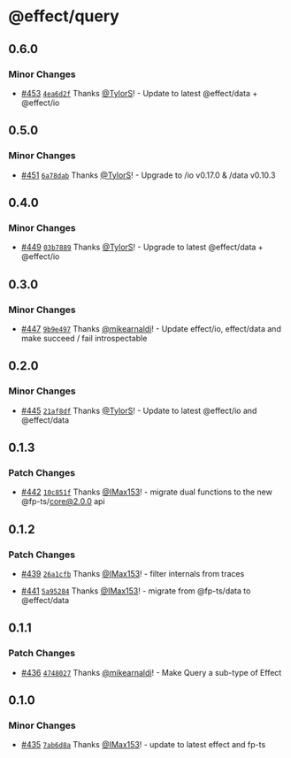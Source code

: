 # @effect/query

## 0.6.0

### Minor Changes

- [#453](https://github.com/Effect-TS/query/pull/453) [`4ea6d2f`](https://github.com/Effect-TS/query/commit/4ea6d2fe1fd394b61ca73112de71a9f478238cff) Thanks [@TylorS](https://github.com/TylorS)! - Update to latest @effect/data + @effect/io

## 0.5.0

### Minor Changes

- [#451](https://github.com/Effect-TS/query/pull/451) [`6a78dab`](https://github.com/Effect-TS/query/commit/6a78dab44a095b3714395dc48cf3a3162661ec31) Thanks [@TylorS](https://github.com/TylorS)! - Upgrade to /io v0.17.0 & /data v0.10.3

## 0.4.0

### Minor Changes

- [#449](https://github.com/Effect-TS/query/pull/449) [`03b7889`](https://github.com/Effect-TS/query/commit/03b7889c9b476e6604b8d4e9cb1309d0b6041612) Thanks [@TylorS](https://github.com/TylorS)! - Upgrade to latest @effect/data + @effect/io

## 0.3.0

### Minor Changes

- [#447](https://github.com/Effect-TS/query/pull/447) [`9b9e497`](https://github.com/Effect-TS/query/commit/9b9e49768eaf0f393831c6a83706859625ed21ce) Thanks [@mikearnaldi](https://github.com/mikearnaldi)! - Update effect/io, effect/data and make succeed / fail introspectable

## 0.2.0

### Minor Changes

- [#445](https://github.com/Effect-TS/query/pull/445) [`21af8df`](https://github.com/Effect-TS/query/commit/21af8dfd71610373893b95f7dc517dd8f29add5a) Thanks [@TylorS](https://github.com/TylorS)! - Update to latest @effect/io and @effect/data

## 0.1.3

### Patch Changes

- [#442](https://github.com/Effect-TS/query/pull/442) [`10c851f`](https://github.com/Effect-TS/query/commit/10c851f4e837efdbb355aa46343ce6c45098f68e) Thanks [@IMax153](https://github.com/IMax153)! - migrate dual functions to the new @fp-ts/core@2.0.0 api

## 0.1.2

### Patch Changes

- [#439](https://github.com/Effect-TS/query/pull/439) [`26a1cfb`](https://github.com/Effect-TS/query/commit/26a1cfb0f46b3746ef94836738439be764f24cb2) Thanks [@IMax153](https://github.com/IMax153)! - filter internals from traces

- [#441](https://github.com/Effect-TS/query/pull/441) [`5a95284`](https://github.com/Effect-TS/query/commit/5a95284eccf1053609adced8d69c8805e64556f2) Thanks [@IMax153](https://github.com/IMax153)! - migrate from @fp-ts/data to @effect/data

## 0.1.1

### Patch Changes

- [#436](https://github.com/Effect-TS/query/pull/436) [`4748027`](https://github.com/Effect-TS/query/commit/4748027bf90c00a77d259c6b853e1d66321cf326) Thanks [@mikearnaldi](https://github.com/mikearnaldi)! - Make Query a sub-type of Effect

## 0.1.0

### Minor Changes

- [#435](https://github.com/Effect-TS/query/pull/435) [`7ab6d8a`](https://github.com/Effect-TS/query/commit/7ab6d8ab3f0ef117d161ddc991b2443bb148f253) Thanks [@IMax153](https://github.com/IMax153)! - update to latest effect and fp-ts
